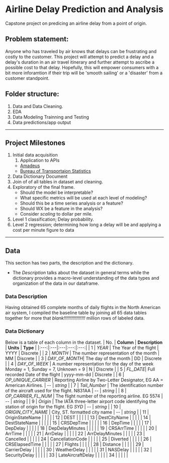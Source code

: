 # Airline Delay Prediction and Analysis
 Capstone project on predicing an airline delay from a point of origin. 
 
 ## Problem statement:
 Anyone who has traveled by air knows that delays can be frustrating and costly to the customer. 
 This project will attempt to predict a delay and a delay's duration in an air travel itinerary and further attempt to ascribe a possible cost to that delay. 
 Hopefully, this will empower consumers with a bit more inforamtion if their trip will be 'smooth sailing' or a 'disaster' from a customer standpoint. 

## Folder structure:
1. Data and Data Cleaning. 
2. EDA
3. Data Modeling Trainning and Testing
4. Data predictions/app output
---
## Project Milestones
1. Initial data acquisition
    1. Application to APIs
    - [Amadeus](https://developers.amadeus.com/self-service/category/air)
    - [Bureau of Transportaion Statistics](https://www.transtats.bts.gov/DL_SelectFields.asp?gnoyr_VQ=FGJ)
2. Data Dictionary Document
3. Join of of all tables in dataset and cleaning.
4. Exploratory of the final frame.
    - Should the model be interpretable? 
    - What specific metrics will be used at each level of modeling?
    - Should this be a time series analysis or a feature?
    - Should WX be a feature in the analysis?
    - Consider *scaling* to dollar per mile.
5. Level 1 classification; Delay probability. 
6. Level 2 regression; determining how long a delay will be and applying a cost per minute figure to data
---
## Data

This section has two parts, the description and the dictionary. 
- The _Description_ talks about the dataset in general terms while the dictionary provides a macro-level understanding of the data types and organization of the data in our dataframe. 
### Data Description
Having obtained 65 complete months of daily flights in the North American air system, I compiled the baseline table by joining all 65 data tables together for more that _blank!!!!!!!!!!!!!!!!!_ million rows of labeled data.

### Data Dictionary
Below is a table of each column in the dataset. 
| No.  | **Column** | **Description**  | **Units**  | **Type**  |
|:---:|:---|:---|:---:|:---:|
| 1  | _YEAR_   | The Year of the flight   | YYYY  | Discrete  |
| 2 |  _MONTH_ | The number representation of the month  | MM  |  Discrete |
| 3  | _DAY_OF_MONTH_| The day of the month  | DD  | Discrete  |
| 4  | _DAY_OF_WEEK_  | A number representation for the day of the week Monday = 1, Sunday = 7, Unknown = 9 | N  | Discrete  |
| 5  | _FL_DATE_| Full recorded Date of the flight  | yyyy-mm-dd  | Discrete  |
| 6  | _OP_UNIQUE_CARRIER_ | Reporting Airline by Two-Letter Designator, EG AA = American Airlines.   | --  | _string_   |
| 7  | _Tail_Number_  | The identification number of the aircraft used for the flight. N831AA | --  | _string_  |
| 8  | _OP_CARRIER_FL_NUM_ |  The flight number of the reporting airline. EG 5574  | --  | _string_  |
| 9  | _Origin_   | The IATA three-letter airport code identifying the station of origin for the flight. EG _SYD_ | --  | _string_  |
| 10  | _ORIGIN_CITY_NAME_ | City, ST. formatted city name  | --  | _string_  |
| 11  | OriginStateName  |   |   |   |
| 12  | DEST  |   |   |   |
| 13  | DestCityName  |   |   |   |
| 14  | DestStateName  |   |   |   |
| 15  | CRSDepTime  |   |   |   |
| 16  | DepTime  |   |   |   |
| 17  | DepDelay  |   |   |   |
| 18  | DepDelayMinutes  |   |   |   |
| 19  | CRSArrTime  |   |   |   |
| 20  | ArrTime  |   |   |   |
| 21  | ArrDelay  |   |   |   |
| 22  | ArrDelayMinutes  |   |   |   |
| 23  | Cancelled  |   |   |   |
| 24  | CancellationCode  |   |   |   |
| 25  | Diverted  |   |   |   |
| 26  | CRSElapsedTime  |   |   |   |
| 27  | Flights  |   |   |   |
| 28  | Distance  |   |   |   |
| 29  | CarrierDelay  |   |   |   |
| 30  | WeatherDelay  |   |   |   |
| 31  | NASDelay  |   |   |   |
| 32  | SecurityDelay  |   |   |   |
| 33  | LateAircraftDelay  |   |   |   |
| 34  |   |   |   |   |
